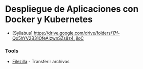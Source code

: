 # Despliegue de Aplicaciones con Docker y Kubernetes

* [Syllabus]
https://drive.google.com/drive/folders/17f-Qo5hYV2B31OfeAIzwnSZs8z4_jloC



### Tools
* [Filezilla](https://filezilla-project.org/) - Transferir archivos